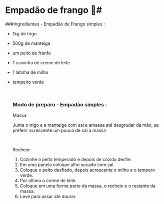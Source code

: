 # Empadão de frango :blue_heart:#

###Ingredientes - Empadão de Frango simples : 

- 1kg de trigo

- 500g de manteiga

- um peito de franfo

- 1 caixinha de creme de leite

- 1 latinha de milho

- tempeiro verde

  ​

  ### Modo de preparo - Empadão simples :

  Massa:

   Junte o trigo e a manteiga com sal e amasse até desgrudar da mão, se preferir acrescente um pouco de sal a massa

  ​

  Recheio:

  1. Cozinhe o peito temperado e depois de cozido desfie.
  2. Em uma panela coloque alho socado com sal.
  3. Coloque o peito desfiado, depois acrescente o milho e o tempero verde.
  4. Por último o creme de leite.
  5. Coloque em uma forma parte da massa, o recheio e o restante da massa.
  6. Leve para assar até dourar.



# 